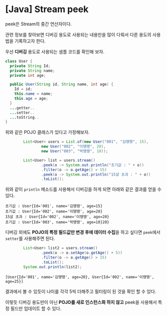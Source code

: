 # [Java] Stream peek

peek은 Stream의 중간 연산자이다.

관련 정보를 찾아보면 디버깅 용도로 사용되는 내용만을 많이 다뤄서 다른 용도의 사용법을 기록하고자 한다.

우선 **디버깅** 용도로 사용되는 샘플 코드를 확인해 보자.

```java
class User {
  private String Id;
  private String name;
  private int age;

  public User(String id, String name, int age) {
    Id = id;
    this.name = name;
    this.age = age;
  }
  ...getter..
  ...setter..
  ...toString..
}
```

위와 같은 POJO 클래스가 있다고 가정해보자.

```java
        List<User> users = List.of(new User("001", "김땡땡", 15),
                new User("002", "이땡땡", 20),
                new User("003", "박땡땡", 10));

        List<User> list = users.stream()
                .peek(o -> System.out.println("초기값 : " + o))
                .filter(o -> o.getAge() > 15)
                .peek(o -> System.out.println("15살 초과 : " + o))
                .toList();
```

위와 같이 `println` 메소드를 사용해서 디버깅을 하게 되면 아래와 같은 결과를 얻을 수 있다.

```
초기값 : User{Id='001', name='김땡땡', age=15}
초기값 : User{Id='002', name='이땡땡', age=20}
15살 초과 : User{Id='002', name='이땡땡', age=20}
초기값 : User{Id='003', name='박땡땡', age=10}20}
```

디버깅 외에도 **POJO의 특정 필드값만 변경 후에 데이터 수집**을 하고 싶다면 `peek`에서 `setter`를 사용해주면 된다.

```java
        List<User> list2 = users.stream()
                .peek(o -> o.setAge(o.getAge() + 5))
                .filter(o -> o.getAge() > 15)
                .toList();
        System.out.println(list2);
```

```
[User{Id='001', name='김땡땡', age=20}, User{Id='002', name='이땡땡', age=25}]
```

결과에서 볼 수 있듯이 나이를 각각 5씩 더해주고 필터링이 된 것을 확인 할 수 있다.

이렇듯 디버깅 용도만이 아닌 **POJO를 새로 인스턴스화 하지 않고** peek을 사용해서 특정 필드만 업데이트 할 수 있다.


